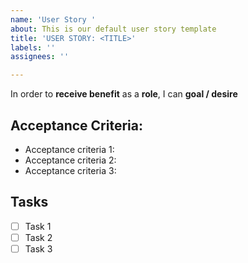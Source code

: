 ```yaml
---
name: 'User Story '
about: This is our default user story template
title: 'USER STORY: <TITLE>'
labels: ''
assignees: ''

---
```


In order to **receive benefit** as a **role**, I can **goal / desire**

## Acceptance Criteria:
- Acceptance criteria 1:
- Acceptance criteria 2:
- Acceptance criteria 3:

## Tasks
- [ ] Task 1
- [ ] Task 2
- [ ] Task 3
